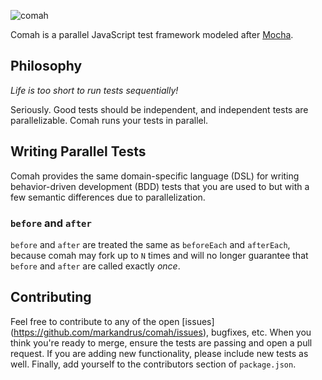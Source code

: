 ![comah](https://cdn.rawgit.com/markandrus/comah/master/img/logo.svg)

Comah is a parallel JavaScript test framework modeled after
[Mocha](https://mochajs.org).

Philosophy
----------

_Life is too short to run tests sequentially!_

Seriously. Good tests should be independent, and independent tests are
parallelizable. Comah runs your tests in parallel.

Writing Parallel Tests
----------------------

Comah provides the same domain-specific language (DSL) for writing
behavior-driven development (BDD) tests that you are used to but with a few
semantic differences due to parallelization.

### `before` and `after`

`before` and `after` are treated the same as `beforeEach` and `afterEach`,
because comah may fork up to `N` times and will no longer guarantee that
`before` and `after` are called exactly _once_.

Contributing
------------

Feel free to contribute to any of the open [issues]
(https://github.com/markandrus/comah/issues), bugfixes, etc. When you
think you're ready to merge, ensure the tests are passing and open a pull
request. If you are adding new functionality, please include new tests as well.
Finally, add yourself to the contributors section of `package.json`.
